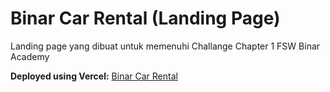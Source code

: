 # Binar Car Rental (Landing Page)
Landing page yang dibuat untuk memenuhi Challange Chapter 1 FSW Binar Academy

**Deployed using Vercel:** [Binar Car Rental](binar-car-rental-iota.vercel.app)
